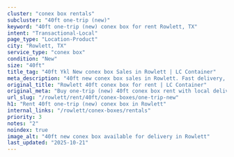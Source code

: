 ```yaml
---
cluster: "conex box rentals"
subcluster: "40ft one-trip (new)"
keyword: "40ft one-trip (new) conex box for rent Rowlett, TX"
intent: "Transactional-Local"
page_type: "Location-Product"
city: "Rowlett, TX"
service_type: "conex box"
condition: "New"
size: "40ft"
title_tag: "40ft Ykl New conex box Sales in Rowlett | LC Container"
meta_description: "40ft new conex box sales in Rowlett. Fast delivery, competitive pricing. Serving conex boxes area. Quote ID: QYY. Call (214) 524-4168 for your free quote today."
original_title: "Rowlett 40ft conex box for rent | LC Container"
original_meta: "Buy one-trip (new) 40ft conex box rent with local delivery in Rowlett, TX. LC Container — local Since 2003. Request a fast quote today."
url_slug: "/rowlett/rent/40ft/conex-boxes/one-trip-new"
h1: "Rent 40ft one-trip (new) conex box in Rowlett"
internal_links: "/rowlett/conex-boxes/rentals"
priority: 3
notes: "2"
noindex: true
image_alt: "40ft new conex box available for delivery in Rowlett"
last_updated: "2025-10-21"
---
```


<!-- TODO: Add unique city/inventory copy, images, and internal links here. -->
